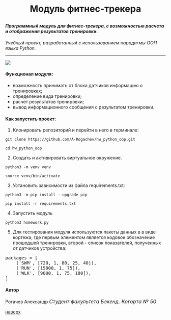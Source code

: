 
<a id='start_page'></a>
# <p align = center>Модуль фитнес-трекера</p>
#### *Программный модуль для фитнес-трекера, с возможностью расчета и отображения результатов тренировки.*
*Учебный проект, разработанный с использованием парадигмы ООП языка Python.*
___
  [![](https://img.shields.io/badge/Python-3.7.9-blue)](https://www.python.org/downloads/release/python-379/)

  #### Функционал модуля:
- возможность принимать от блока датчиков информацию о тренировках;
- определение вида тренировки;
- расчет результатов тренировки;
- вывод информационного сообщения с результатом тренировки.



#### Как запустить проект:
1. Клонировать репозиторий и перейти в него в терминале:
```
git clone https://github.com/A-Rogachev/hw_python_oop.git
```
```
cd hw_python_oop
```
2. Создать и активировать виртуальное окружение.
```
python3 -m venv venv
```
```
source venv/bin/activate
```
3. Установить зависимости из файла requirements.txt:
```
python3 -m pip install --upgrade pip
```
```
pip install -r requirements.txt
```
4. Запустить модуль
```
python3 homework.py
```
5. Для тестирования модуля используются пакеты данных в в виде кортежа, где первым элементом является кодовое обозначение прошедшей тренировки, второй - список показателей, полученных от датчиков устройства:
<pre>packages = [ 
    ('SWM', [720, 1, 80, 25, 40]),
    ('RUN', [15000, 1, 75]),
    ('WLK', [9000, 1, 75, 180]),
]</pre>


#### Автор
Рогачев Александр
<font size=3>*Студент факультета Бэкенд. Когорта № 50</font>*

[наверх](#start_page)
